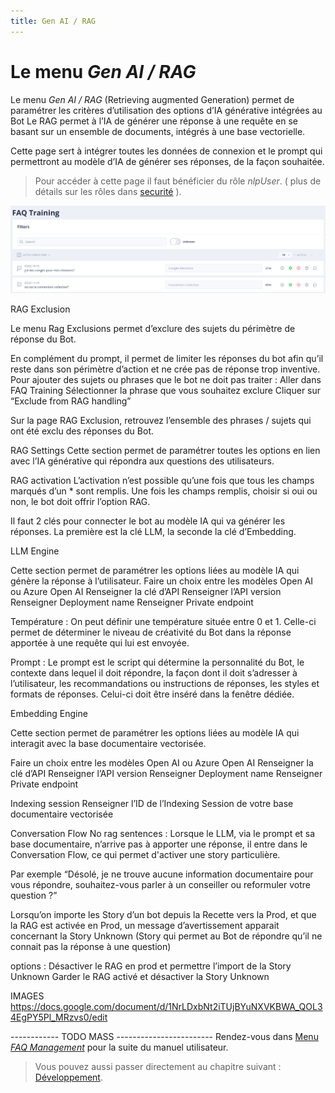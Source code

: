 ```yaml
---
title: Gen AI / RAG
---
```


# Le menu _Gen AI / RAG_

Le menu _Gen AI / RAG_ (Retrieving augmented Generation) permet de paramétrer les critères d’utilisation des options d’IA générative intégrées au Bot
Le RAG permet à l’IA de générer une réponse à une requête en se basant sur un ensemble de documents, intégrés à une base vectorielle.

Cette page sert à intégrer toutes les données de connexion et le prompt qui permettront au modèle d’IA de générer ses réponses, de la façon souhaitée.





> Pour accéder à cette page il faut bénéficier du rôle _nlpUser_. ( plus de détails sur les rôles dans [securité](../../../../admin/securite.md#rôles) ).


![schéma Tock](../../../../img/ecran_faq.png "Ecran de configuration")


RAG Exclusion

Le menu Rag Exclusions permet d’exclure des sujets du périmètre de réponse du Bot.


En complément du prompt, il permet de limiter les réponses du bot afin qu’il reste dans son périmètre d’action et ne crée pas de réponse trop inventive.
Pour ajouter des sujets ou phrases que le bot ne doit pas traiter :
Aller dans FAQ Training
Sélectionner la phrase que vous souhaitez exclure
Cliquer sur “Exclude from RAG handling”

Sur la page RAG Exclusion, retrouvez l’ensemble des phrases / sujets qui ont été exclu des réponses du Bot.


RAG Settings
Cette section permet de paramétrer toutes les options en lien avec l’IA générative qui répondra aux questions des utilisateurs.

RAG activation
L’activation n’est possible qu’une fois que tous les champs marqués d’un * sont remplis.
Une fois les champs remplis, choisir si oui ou non, le bot doit offrir l’option RAG.

Il faut 2 clés pour connecter le bot au modèle IA qui va générer les réponses.
La première est la clé LLM, la seconde la clé d’Embedding.

LLM Engine

Cette section permet de paramétrer les options liées au modèle IA qui génère la réponse à l’utilisateur.
Faire un choix entre les modèles Open AI ou Azure Open AI
Renseigner la clé d’API
Renseigner l’API version
Renseigner Deployment name
Renseigner Private endpoint

Température : On peut définir une température située entre 0 et 1.
Celle-ci permet de déterminer le niveau de créativité du Bot dans la réponse apportée à une requête qui lui est envoyée.

Prompt : Le prompt est le script qui détermine la personnalité du Bot, le contexte dans lequel il doit répondre, la façon dont il doit s’adresser à l’utilisateur, les recommandations ou instructions de réponses, les styles et formats de réponses.
Celui-ci doit être inséré dans la fenêtre dédiée.


Embedding Engine

Cette section permet de paramétrer les options liées au modèle IA qui interagit avec la base documentaire vectorisée.

Faire un choix entre les modèles Open AI ou Azure Open AI
Renseigner la clé d’API
Renseigner l’API version
Renseigner Deployment name
Renseigner Private endpoint

Indexing session
Renseigner l’ID de l’Indexing Session de votre base documentaire vectorisée

Conversation Flow
No rag sentences : Lorsque le LLM, via le prompt et sa base documentaire, n’arrive pas à apporter une réponse, il entre dans le Conversation Flow, ce qui permet d'activer une story particulière.

Par exemple
“Désolé, je ne trouve aucune information documentaire pour vous répondre, souhaitez-vous parler à un conseiller ou reformuler votre question ?”


Lorsqu’on importe les Story d’un bot depuis la Recette vers la Prod, et que la RAG est activée en Prod, un message d’avertissement apparait concernant la Story Unknown (Story qui permet au Bot de répondre qu’il ne connait pas la réponse à une question)


options :
Désactiver le RAG en prod et permettre l’import de la Story Unknown
Garder le RAG activé et désactiver la Story Unknown

IMAGES
https://docs.google.com/document/d/1NrLDxbNt2iTUjBYuNXVKBWA_QOL34EgPY5Pl_MRzvs0/edit


------------ TODO MASS ------------------------
Rendez-vous dans [Menu _FAQ Management_](../faq-management) pour la suite du manuel utilisateur. 

> Vous pouvez aussi passer directement au chapitre suivant : [Développement](../../../dev/modes). 